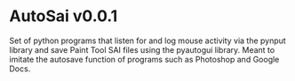 # AutoSai v0.0.1
Set of python programs that listen for and log mouse activity via the pynput library and save Paint Tool SAI files using the pyautogui library. Meant to imitate the autosave function of programs such as Photoshop and Google Docs.
